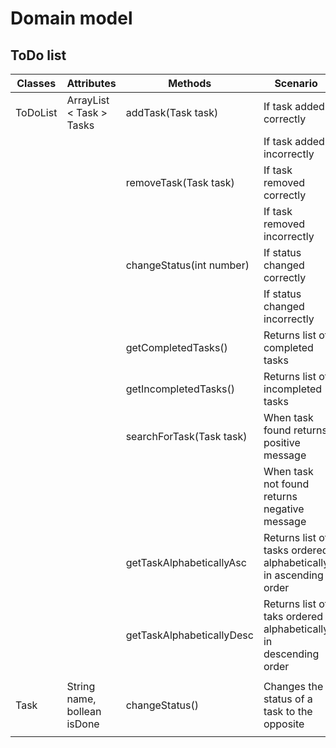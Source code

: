 # Domain model
## ToDo list

| Classes  | Attributes                  | Methods                   | Scenario                                                        | Output           |
|----------|-----------------------------|---------------------------|-----------------------------------------------------------------|------------------|
| ToDoList | ArrayList < Task > Tasks    | addTask(Task task)        | If task added correctly                                         | true             |
|          |                             |                           | If task added incorrectly                                       | false            |
|          |                             | removeTask(Task task)     | If task removed correctly                                       | true             |
|          |                             |                           | If task removed incorrectly                                     | false            |
|          |                             | changeStatus(int number)  | If status changed correctly                                     | true             |
|          |                             |                           | If status changed incorrectly                                   | false            |
|          |                             | getCompletedTasks()       | Returns list of completed tasks                                 | ArrayList<Task>  |
|          |                             | getIncompletedTasks()     | Returns list of incompleted tasks                               | ArrayList<Task>  |
|          |                             | searchForTask(Task task)  | When task found returns positive message                        | String message   |
|          |                             |                           | When task not found returns negative message                    | String message   |
|          |                             | getTaskAlphabeticallyAsc  | Returns list of tasks ordered alphabetically in ascending order | String tasksAsc  |
|          |                             | getTaskAlphabeticallyDesc | Returns list of taks ordered alphabetically in descending order | String tasksDesc |
|          |                             |                           |                                                                 |                  |
| Task     | String name, bollean isDone | changeStatus()            | Changes the status of a task to the opposite                    | returns nothing  |
|          |                             |                           |                                                                 |                  |

